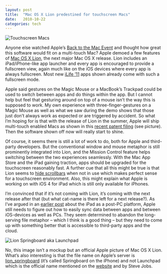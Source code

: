 ```yaml
---
layout: post
title:  "Mac OS X Lion predestined for touchscreen Macs"
date:   2010-10-22
categories: tech
---
```


![]({{site.url}}/assets/2010-10-22-Mac-OS-X/touchscreen_macs.jpeg "Touchscreen Macs")

Anyone else watched Apple’s [Back to the Mac Event](http://events.apple.com.edgesuite.net/1010qwoeiuryfg/event/index.html) and thought how great this software would fit on a multi-touch Mac? Apple demoed a few features of [Mac OS X Lion](http://www.apple.com/macosx/lion/), the next major Mac OS X release. Lion includes an iPad/iPhone-like app launcher and every app is encouraged to provide a fullscreen view, again much like on the iOS devices where every app is always fullscreen. Most new [iLife ’11](http://en.wikipedia.org/wiki/ILife) apps shown already come with such a fullscreen mode.

Apple said gestures on the Magic Mouse or a MacBook’s Trackpad could be used to switch between apps and do things within the app. But I cannot help but feel that gesturing around on top of a mouse isn’t the way this is supposed to work. My own experience with three-finger-gestures on a Magic Mouse as well as what we saw during the demo shows that those just don’t always work as expected or are triggered by accident. So what I’m hoping for is that with the release of Lion in the summer, Apple will ship multi-touch enabled Macs as shown in this [recent patent filing](http://arstechnica.com/apple/news/2010/08/apple-looking-at-dual-mode-touchscreen-desktops-and-laptops.ars) (see picture). Then the software shown off now will really start to shine.

Of course, it seems there is still a lot of work to do, both for Apple and third-party developers. But the conventional window and mouse metaphor is still prominently integrated into Lion, and the Mission Control feature helps switching between the two experiences seamlessly. With the Mac App Store and the iPad gaining traction, apps should be upgraded for the touchscreen reasonably fast. A further cue that all this might be true is that Lion seems to [hide scrollbars](http://www.appleinsider.com/articles/10/10/21/apple_leaks_new_scroll_bar_ui_details_in_mac_os_x_10_7_lion.html) when not in use which makes perfect sense for a touchscreen environment. Also, this might explain what Apple is working on with iOS 4 for iPad which is still only available for iPhones.

I’m convinced that if it’s not coming with Lion, it’s coming with the next release after that (but what cat-name is there left for a next release?). As I’ve argued in an [earlier post](http://mb2100.wordpress.com/2010/01/29/ipad-as-a-post-pc-platform/) about the iPad as a post-PC platform, Apple still needs to figure out how to easily sync data between apps and between iOS-devices as well as PCs. They seem determined to abandon the long-serving file metaphor – which I think is a good thing – but they need to come up with something better that is accessible to third-party apps and the cloud.

![]({{site.url}}/assets/2010-10-22-Mac-OS-X/lion_springboard.jpeg "Lion Springboard aka Launchpad")

No, this image isn’t a mockup but an official Apple picture of Mac OS X Lion. What’s also interesting is that the file name on Apple’s server is [lion\_springboard](http://images.apple.com/macosx/lion/images/lion_springboard1_20101020.jpg) (it’s called Springboard on the iPhone) and not Launchpad which is the official name mentioned on the [website](http://www.apple.com/macosx/lion/) and by Steve Jobs.

